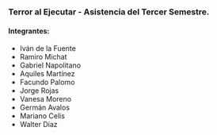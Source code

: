 ### Terror al Ejecutar - Asistencia del Tercer Semestre.

#### Integrantes:

- Iván de la Fuente
- Ramiro Michat
- Gabriel Napolitano
- Aquiles Martínez
- Facundo Palomo
- Jorge Rojas
- Vanesa Moreno
- Germán Avalos
- Mariano Celis
- Walter Díaz

